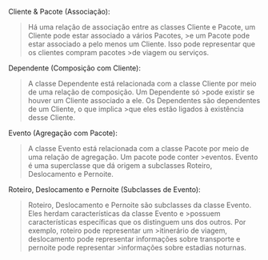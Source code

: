 Cliente & Pacote (Associação):

>Há uma relação de associação entre as classes Cliente e Pacote, um Cliente pode estar associado a vários Pacotes, >e um Pacote pode estar associado a pelo menos um Cliente. Isso pode representar que os clientes compram pacotes >de viagem ou serviços.

Dependente (Composição com Cliente):

>A classe Dependente está relacionada com a classe Cliente por meio de uma relação de composição. Um Dependente só >pode existir se houver um Cliente associado a ele. Os Dependentes são dependentes de um Cliente, o que implica >que eles estão ligados à existência desse Cliente.

Evento (Agregação com Pacote):

>A classe Evento está relacionada com a classe Pacote por meio de uma relação de agregação. Um pacote pode conter >eventos. Evento é uma superclasse que dá origem a subclasses Roteiro, Deslocamento e Pernoite.

Roteiro, Deslocamento e Pernoite (Subclasses de Evento):

>Roteiro, Deslocamento e Pernoite são subclasses da classe Evento. Eles herdam características da classe Evento e >possuem características específicas que os distinguem uns dos outros. Por exemplo, roteiro pode representar um >itinerário de viagem, deslocamento pode representar informações sobre transporte e pernoite pode representar >informações sobre estadias noturnas.